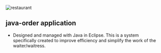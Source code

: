 ![restaurant](https://user-images.githubusercontent.com/11329124/39946668-bf37f610-5577-11e8-8291-ee2fcd3bfe28.png)


## java-order application

- Designed and managed with Java in Eclipse. This is a system specifically created to improve efficiency and simplify the work of the waiter/waitress. 
